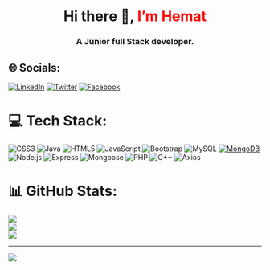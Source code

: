 <div align="center">


  <h1>Hi there 👋, <span style="color: red">I’m Hemat</span></h1>
  <h3>A Junior full Stack developer.<h3>

   
</div>


## 🌐 Socials:
[![LinkedIn](https://img.shields.io/badge/LinkedIn-%230077B5.svg?logo=linkedin&logoColor=white)](https://www.linkedin.com/in/hematw) [![Twitter](https://img.shields.io/badge/Twitter-%231DA1F2.svg?logo=Twitter&logoColor=white)](https://twitter.com/_hematw) [![Facebook](https://img.shields.io/badge/Facebook-%231877F2.svg?logo=Facebook&logoColor=white)](https://www.facebook.com/hemat.w)

# 💻 Tech Stack:
![CSS3](https://img.shields.io/badge/css3-%231572B6.svg?style=for-the-badge&logo=css3&logoColor=white)  ![Java](https://img.shields.io/badge/Java-%23ED8B00.svg?style=for-the-badge&logo=java&logoColor=white)  ![HTML5](https://img.shields.io/badge/html5-%23E34F26.svg?style=for-the-badge&logo=html5&logoColor=white) ![JavaScript](https://img.shields.io/badge/JavaScript-%23F7DF1E.svg?style=for-the-badge&logo=javascript&logoColor=black) ![Bootstrap](https://img.shields.io/badge/bootstrap-%23563D7C.svg?style=for-the-badge&logo=bootstrap&logoColor=white)  ![MySQL](https://img.shields.io/badge/MySQL-%234479A1.svg?style=for-the-badge&logo=mysql&logoColor=white) [![MongoDB](https://img.shields.io/badge/MongoDB-%2347A248.svg?style=for-the-badge&logo=mongodb&logoColor=white)](https://www.mongodb.com/)  ![Node.js](https://img.shields.io/badge/Node.js-%23339933.svg?style=for-the-badge&logo=node.js&logoColor=white)  ![Express](https://img.shields.io/badge/Express-%23404d59.svg?style=for-the-badge&logo=express&logoColor=%2361DAFB)  ![Mongoose](https://img.shields.io/badge/Mongoose-%23880000.svg?style=for-the-badge&logo=mongoose&logoColor=white) ![PHP](https://img.shields.io/badge/PHP-%23777BB4.svg?style=for-the-badge&logo=php&logoColor=white)  ![C++](https://img.shields.io/badge/C++-%2300599C.svg?style=for-the-badge&logo=c%2B%2B&logoColor=white)  ![Axios](https://img.shields.io/badge/Axios-%2300BFFF.svg?style=for-the-badge&logo=axios&logoColor=white)



# 📊 GitHub Stats:
![](https://github-readme-stats.vercel.app/api?username=hematw&theme=vue-dark&hide_border=false&include_all_commits=true&count_private=true)<br/>
![](https://github-readme-streak-stats.herokuapp.com/?user=hematw&theme=vue-dark&hide_border=false)<br/>
![](https://github-readme-stats.vercel.app/api/top-langs/?username=hematw&theme=vue-dark&hide_border=false&include_all_commits=true&count_private=true&layout=compact)

---
[![](https://visitcount.itsvg.in/api?id=hematw&icon=0&color=0)](https://visitcount.itsvg.in)

